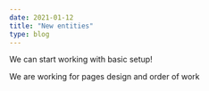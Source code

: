 ```yaml
---
date: 2021-01-12
title: "New entities"
type: blog
---
```


We can start working with basic setup!

We are working for pages design and order of work
